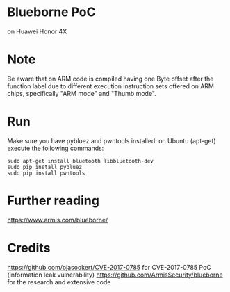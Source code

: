 # Blueborne PoC
on Huawei Honor 4X

# Note
Be aware that on ARM code is compiled having one Byte offset after the function label due to different execution instruction sets offered on ARM chips, specifically "ARM mode" and "Thumb mode".

# Run
Make sure you have pybluez and pwntools installed:
on Ubuntu (apt-get) execute the following commands:

```
sudo apt-get install bluetooth libbluetooth-dev
sudo pip install pybluez
sudo pip install pwntools
```

# Further reading
https://www.armis.com/blueborne/
# Credits
https://github.com/ojasookert/CVE-2017-0785 for CVE-2017-0785 PoC (information leak vulnerability)
https://github.com/ArmisSecurity/blueborne for the research and extensive code 



